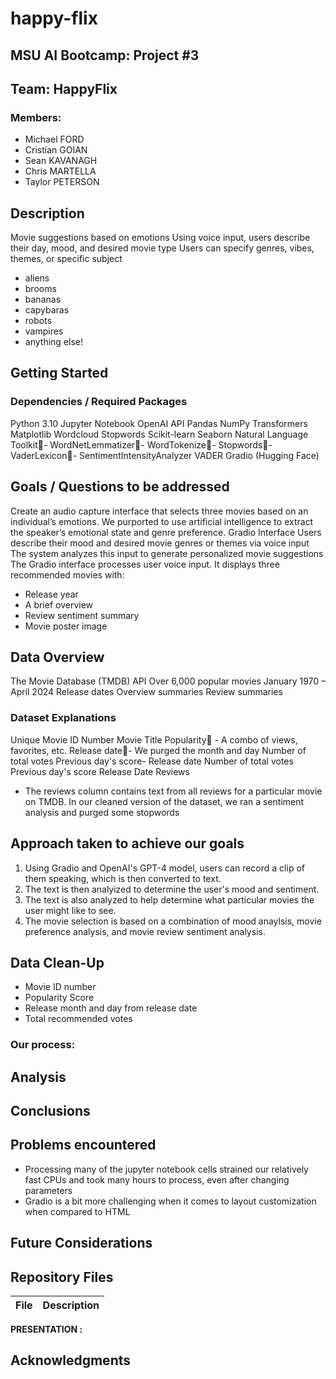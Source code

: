 # happy-flix

## MSU AI Bootcamp: Project #3

###
## Team: HappyFlix
### Members:
- Michael FORD
- Cristian GOIAN
- Sean KAVANAGH
- Chris MARTELLA
- Taylor PETERSON


## Description
Movie suggestions based on emotions
Using voice input, users describe their day, mood, and desired movie type
Users can specify genres, vibes, themes, or specific subject
- aliens
- brooms
- bananas
- capybaras
- robots
- vampires
- anything else!


## Getting Started


### Dependencies / Required Packages
Python 3.10
Jupyter Notebook
OpenAI API
Pandas
NumPy
Transformers
Matplotlib
Wordcloud
Stopwords
Scikit-learn
Seaborn
Natural Language Toolkit- WordNetLemmatizer- WordTokenize- Stopwords- VaderLexicon- SentimentIntensityAnalyzer
VADER
Gradio (Hugging Face)


## Goals / Questions to be addressed
Create an audio capture interface that selects three movies based on an individual’s emotions. We purported to use artificial intelligence to extract the speaker’s emotional state and genre preference.
Gradio Interface
Users describe their mood and desired movie genres or themes via voice input
The system analyzes this input to generate personalized movie suggestions
The Gradio interface processes user voice input.
It displays three recommended movies with:
- Release year
- A brief overview
- Review sentiment summary
- Movie poster image




## **Data Overview**
The Movie Database (TMDB) API
Over 6,000 popular movies
January 1970 – April 2024
Release dates
Overview summaries
Review summaries


### Dataset Explanations
Unique Movie ID Number
Movie Title
Popularity	- A combo of views, favorites, 	etc.
Release date- We purged the month and day
Number of total votes
Previous day's score- Release date
Number of total votes
Previous day's score
Release Date
Reviews
- The reviews column contains text from all reviews for a particular movie on TMDB. In our cleaned version of the dataset, we ran a sentiment analysis and purged some stopwords

## Approach taken to achieve our goals
1. Using Gradio and OpenAI's GPT-4 model, users can record a clip of them speaking, which is then converted to text.
2. The text is then analyized to determine the user's mood and sentiment.
3. The text is also analyzed to help determine what particular movies the user might like to see.
4. The movie selection is based on a combination of mood anaylsis, movie preference analysis, and movie review sentiment analysis.


## Data Clean-Up
- Movie ID number
- Popularity Score
- Release month and day from release date
- Total recommended votes


### Our process:

## Analysis



## Conclusions



## Problems encountered
- Processing many of the jupyter notebook cells strained our relatively fast CPUs and took many hours to process, even after changing parameters
- Gradio is a bit more challenging when it comes to layout customization when compared to HTML


## Future Considerations



## Repository Files
| **File** | **Description** |
| --- | --- | 


**PRESENTATION :** 


## Acknowledgments
